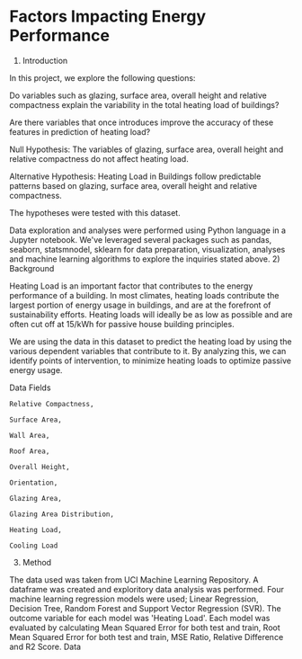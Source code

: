 # Factors Impacting Energy Performance

1) Introduction

In this project, we explore the following questions:

Do variables such as glazing, surface area, overall height and relative compactness explain the variability in the total heating load of buildings?

Are there variables that once introduces improve the accuracy of these features in prediction of heating load?

Null Hypothesis: The variables of glazing, surface area, overall height and relative compactness do not affect heating load.

Alternative Hypothesis: Heating Load in Buildings follow predictable patterns based on glazing, surface area, overall height and relative compactness.

The hypotheses were tested with this dataset.

Data exploration and analyses were performed using Python language in a Jupyter notebook. We've leveraged several packages such as pandas, seaborn, statsmnodel, sklearn for data preparation, visualization, analyses and machine learning algorithms to explore the inquiries stated above.
2) Background

Heating Load is an important factor that contributes to the energy performance of a building. In most climates, heating loads contribute the largest portion of energy usage in buildings, and are at the forefront of sustainability efforts. Heating loads will ideally be as low as possible and are often cut off at 15/kWh for passive house building principles.

We are using the data in this dataset to predict the heating load by using the various dependent variables that contribute to it. By analyzing this, we can identify points of intervention, to minimize heating loads to optimize passive energy usage.

Data Fields

    Relative Compactness,

    Surface Area,

    Wall Area,

    Roof Area,

    Overall Height,

    Orientation,

    Glazing Area,

    Glazing Area Distribution,

    Heating Load,

    Cooling Load

3) Method

The data used was taken from UCI Machine Learning Repository. A dataframe was created and exploritory data analysis was performed. Four machine learning regression models were used; Linear Regression, Decision Tree, Random Forest and Support Vector Regression (SVR). The outcome variable for each model was 'Heating Load'. Each model was evaluated by calculating Mean Squared Error for both test and train, Root Mean Squared Error for both test and train, MSE Ratio, Relative Difference and R2 Score.
Data
